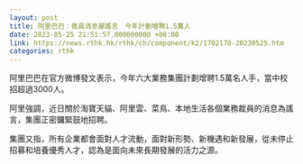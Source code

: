 ```yaml
---
layout: post
title: 阿里巴巴：裁員消息屬謠言　今年計劃增聘1.5萬人
date: 2023-05-25 21:51:57.000000000 +08:00
link: https://news.rthk.hk/rthk/ch/component/k2/1702170-20230525.htm
categories: rthk
---
```


阿里巴巴在官方微博發文表示，今年六大業務集團計劃增聘1.5萬名人手，當中校招超過3000人。

阿里強調，近日關於淘寶天貓、阿里雲、菜鳥、本地生活各個業務裁員的消息為謠言，集團正密鑼緊鼓地招聘。

集團又指，所有企業都會面對人才流動，面對新形勢、新機遇和新發展，從未停止招募和培養優秀人才，認為是面向未來長期發展的活力之源。 ​​​
